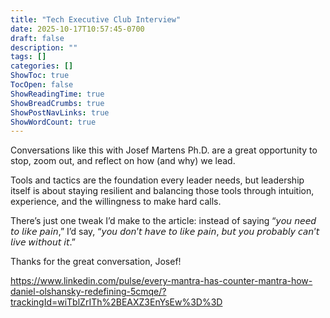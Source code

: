 ```yaml
---
title: "Tech Executive Club Interview"
date: 2025-10-17T10:57:45-0700
draft: false
description: ""
tags: []
categories: []
ShowToc: true
TocOpen: false
ShowReadingTime: true
ShowBreadCrumbs: true
ShowPostNavLinks: true
ShowWordCount: true
---
```


Conversations like this with Josef Martens Ph.D. are a great opportunity to stop, zoom out, and reflect on how (and why) we lead.

Tools and tactics are the foundation every leader needs, but leadership itself is about staying resilient and balancing those tools through intuition, experience, and the willingness to make hard calls.

There’s just one tweak I’d make to the article: instead of saying “𝘺𝘰𝘶 𝘯𝘦𝘦𝘥 𝘵𝘰 𝘭𝘪𝘬𝘦 𝘱𝘢𝘪𝘯,” I’d say, “𝘺𝘰𝘶 𝘥𝘰𝘯’𝘵 𝘩𝘢𝘷𝘦 𝘵𝘰 𝘭𝘪𝘬𝘦 𝘱𝘢𝘪𝘯, 𝘣𝘶𝘵 𝘺𝘰𝘶 𝘱𝘳𝘰𝘣𝘢𝘣𝘭𝘺 𝘤𝘢𝘯’𝘵 𝘭𝘪𝘷𝘦 𝘸𝘪𝘵𝘩𝘰𝘶𝘵 𝘪𝘵.”

Thanks for the great conversation, Josef!

https://www.linkedin.com/pulse/every-mantra-has-counter-mantra-how-daniel-olshansky-redefining-5cmqe/?trackingId=wiTblZrITh%2BEAXZ3EnYsEw%3D%3D
